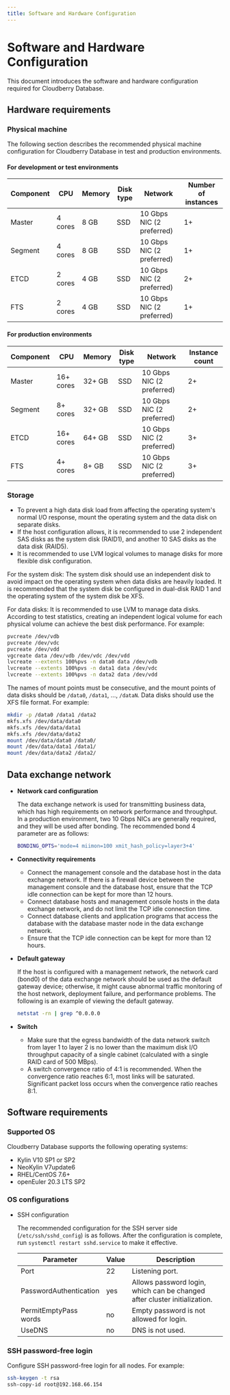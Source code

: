 ```yaml
---
title: Software and Hardware Configuration
---
```


# Software and Hardware Configuration

This document introduces the software and hardware configuration required for Cloudberry Database.

## Hardware requirements

### Physical machine

The following section describes the recommended physical machine configuration for Cloudberry Database in test and production environments.

#### For development or test environments

| Component    | CPU  | Memory | Disk type | Network                 | Number of instances |
| ------- | ---- | ---- | -------- | -------------------- | -------- |
| Master  | 4 cores | 8 GB | SSD      | 10 Gbps NIC (2 preferred) | 1+       |
| Segment | 4 cores | 8 GB | SSD      | 10 Gbps NIC (2 preferred) | 1+       |
| ETCD    | 2 cores | 4 GB | SSD      | 10 Gbps NIC (2 preferred) | 2+       |
| FTS     | 2 cores | 4 GB | SSD      | 10 Gbps NIC (2 preferred) | 1+       |

#### For production environments

| Component    | CPU    | Memory   | Disk type | Network                 | Instance count |
| ------- | ------ | ------ | -------- | -------------------- | -------- |
| Master  | 16+ cores | 32+ GB | SSD      | 10 Gbps NIC (2 preferred) | 2+       |
| Segment | 8+ cores  | 32+ GB | SSD      | 10 Gbps NIC (2 preferred) | 2+       |
| ETCD    | 16+ cores | 64+ GB | SSD      | 10 Gbps NIC (2 preferred) | 3+       |
| FTS     | 4+ cores  | 8+ GB   | SSD      | 10 Gbps NIC (2 preferred) | 3+       |

### Storage

- To prevent a high data disk load from affecting the operating system's normal I/O response, mount the operating system and the data disk on separate disks.
- If the host configuration allows, it is recommended to use 2 independent SAS disks as the system disk (RAID1), and another 10 SAS disks as the data disk (RAID5).
- It is recommended to use LVM logical volumes to manage disks for more flexible disk configuration.

For the system disk: The system disk should use an independent disk to avoid impact on the operating system when data disks are heavily loaded. It is recommended that the system disk be configured in dual-disk RAID 1 and the operating system of the system disk be XFS.

For data disks: It is recommended to use LVM to manage data disks. According to test statistics, creating an independent logical volume for each physical volume can achieve the best disk performance. For example:

```bash
pvcreate /dev/vdb
pvcreate /dev/vdc
pvcreate /dev/vdd
vgcreate data /dev/vdb /dev/vdc /dev/vdd
lvcreate --extents 100%pvs -n data0 data /dev/vdb
lvcreate --extents 100%pvs -n data1 data /dev/vdc
lvcreate --extents 100%pvs -n data2 data /dev/vdd 
```

The names of mount points must be consecutive, and the mount points of data disks should be `/data0`, `/data1`, ..., `/dataN`. Data disks should use the XFS file format. For example:

```bash
mkdir -p /data0 /data1 /data2
mkfs.xfs /dev/data/data0
mkfs.xfs /dev/data/data1
mkfs.xfs /dev/data/data2
mount /dev/data/data0 /data0/
mount /dev/data/data1 /data1/
mount /dev/data/data2 /data2/ 
```

## Data exchange network

- **Network card configuration**

    The data exchange network is used for transmitting business data, which has high requirements on network performance and throughput. In a production environment, two 10 Gbps NICs are generally required, and they will be used after bonding. The recommended bond 4 parameter are as follows:

    ```bash
    BONDING_OPTS='mode=4 miimon=100 xmit_hash_policy=layer3+4'
    ```

- **Connectivity requirements**

    - Connect the management console and the database host in the data exchange network. If there is a firewall device between the management console and the database host, ensure that the TCP idle connection can be kept for more than 12 hours.
    - Connect database hosts and management console hosts in the data exchange network, and do not limit the TCP idle connection time.
    - Connect database clients and application programs that access the database with the database master node in the data exchange network.
    - Ensure that the TCP idle connection can be kept for more than 12 hours.

- **Default gateway**

    If the host is configured with a management network, the network card (bond0) of the data exchange network should be used as the default gateway device; otherwise, it might cause abnormal traffic monitoring of the host network, deployment failure, and performance problems. The following is an example of viewing the default gateway.

    ```bash
    netstat -rn | grep ^0.0.0.0
    ```

- **Switch**

    - Make sure that the egress bandwidth of the data network switch from layer 1 to layer 2 is no lower than the maximum disk I/O throughput capacity of a single cabinet (calculated with a single RAID card of 500 MBps).
    - A switch convergence ratio of 4:1 is recommended. When the convergence ratio reaches 6:1, most links will be saturated. Significant packet loss occurs when the convergence ratio reaches 8:1.

## Software requirements

### Supported OS

Cloudberry Database supports the following operating systems:

- Kylin V10 SP1 or SP2
- NeoKylin V7update6
- RHEL/CentOS 7.6+
- openEuler 20.3 LTS SP2

### OS configurations

- SSH configuration

    The recommended configuration for the SSH server side (`/etc/ssh/sshd_config`) is as follows. After the configuration is complete, run `systemctl restart sshd.service` to make it effective.

    | Parameter                   | Value   | Description             |
    | ---------------------- | ---- | ---------------- |
    | Port                   | 22   | Listening port.         |
    | PasswordAuthentication | yes  | Allows password login, which can be changed after cluster initialization.   |
    | PermitEmptyPass words  | no   | Empty password is not allowed for login. |
    | UseDNS                 | no   | DNS is not used.     |

### SSH password-free login

Configure SSH password-free login for all nodes. For example:

```bash
ssh-keygen -t rsa
ssh-copy-id root@192.168.66.154 
```
